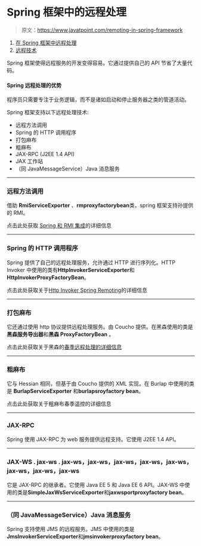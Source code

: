 # Spring 框架中的远程处理

> 原文：<https://www.javatpoint.com/remoting-in-spring-framework>

1.  [在 Spring 框架中远程处理](#)
2.  [远程技术](#ex)

Spring 框架使得远程服务的开发变得容易。它通过提供自己的 API 节省了大量代码。

#### Spring 远程处理的优势

程序员只需要专注于业务逻辑，而不是诸如启动和停止服务器之类的管道活动。

Spring 框架支持以下远程处理技术:

*   远程方法调用
*   Spring 的 HTTP 调用程序
*   打包麻布
*   粗麻布
*   JAX-RPC (J2EE 1.4 API)
*   JAX 工作站
*   （同 JavaMessageService）Java 消息服务

* * *

### 远程方法调用

借助 **RmiServiceExporter** 、**rmproxyfactorybean**类，spring 框架支持孙提供的 RMI。

点击此处获取 [Spring 和 RMI 集成](spring-and-rmi-integration)的详细信息

* * *

### Spring 的 HTTP 调用程序

Spring 提供了自己的远程处理服务，允许通过 HTTP 进行序列化。HTTP Invoker 中使用的类有**HttpInvokerServiceExporter**和**HttpInvokerProxyFactoryBean**。

点击此处获取关于[Http Invoker Spring Remoting](spring-remoting-by-http-invoker-example)的详细信息

* * *

### 打包麻布

它还通过使用 http 协议提供远程处理服务。由 Coucho 提供。在黑森使用的类是**黑森服务导出器**和**黑森 ProxyFactoryBean** 。

点击此处获取关于黑森的[春季远程处理的详细信息](spring-remoting-by-hessian-example)

* * *

### 粗麻布

它与 Hessian 相同，但基于由 Coucho 提供的 XML 实现。在 Burlap 中使用的类是 **BurlapServiceExporter** 和**burlapsroyfactory bean**。

点击此处获取关于粗麻布春季遥控的详细信息

* * *

### JAX-RPC

Spring 使用 JAX-RPC 为 web 服务提供远程支持。它使用 J2EE 1.4 API。

* * *

### JAX-WS . jax-ws . jax-ws，jax-ws，jax-ws，jax-ws，jax-ws，jax-ws，jax-ws，jax-ws

它是 JAX-RPC 的继承者。它使用 Java EE 5 和 Java EE 6 API。JAX-WS 中使用的类是**SimpleJaxWsServiceExporter**和**jaxwsportproxyfactory bean**。

* * *

### （同 JavaMessageService）Java 消息服务

Spring 支持使用 JMS 的远程服务。JMS 中使用的类是**JmsInvokerServiceExporter**和**jmsinvokerproxyfactory bean**。